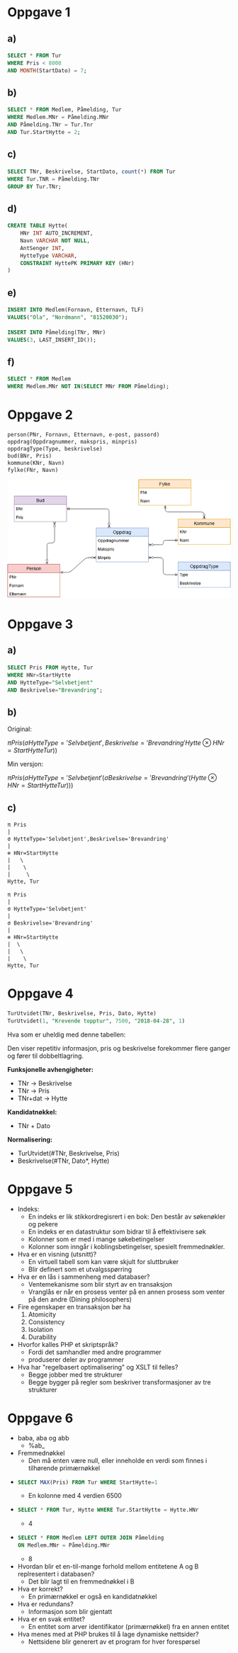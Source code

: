 # Oppgave 1
## a)
``` SQL 
SELECT * FROM Tur 
WHERE Pris < 8000
AND MONTH(StartDato) = 7;
```

## b)
``` SQL
SELECT * FROM Medlem, Påmelding, Tur
WHERE Medlem.MNr = Påmelding.MNr
AND Påmelding.TNr = Tur.Tnr
AND Tur.StartHytte = 2;
```
## c)
``` SQL
SELECT TNr, Beskrivelse, StartDato, count(*) FROM Tur
WHERE Tur.TNR = Påmelding.TNr
GROUP BY Tur.TNr;
```

## d)
``` SQL
CREATE TABLE Hytte(
    HNr INT AUTO_INCREMENT,
    Navn VARCHAR NOT NULL,
    AntSenger INT,
    HytteType VARCHAR,
    CONSTRAINT HyttePK PRIMARY KEY (HNr)
)
```

## e)
``` SQL
INSERT INTO Medlem(Fornavn, Etternavn, TLF)
VALUES("Ola", "Nordmann", "81520030");

INSERT INTO Påmelding(TNr, MNr)
VALUES(3, LAST_INSERT_ID());
```

## f)
``` SQL
SELECT * FROM Medlem
WHERE Medlem.MNr NOT IN(SELECT MNr FROM Påmelding);
```

# Oppgave 2
``` 
person(PNr, Fornavn, Etternavn, e-post, passord)
oppdrag(Oppdragnummer, makspris, minpris)
oppdragType(Type, beskrivelse)
bud(BNr, Pris)
kommune(KNr, Navn)
fylke(FNr, Navn)
```
<img src="../img/Untitled.png">

# Oppgave 3
## a)
``` SQL
SELECT Pris FROM Hytte, Tur
WHERE HNr=StartHytte
AND HytteType="Selvbetjent" 
AND Beskrivelse="Brevandring";
```

## b)
Original:

$π Pris (σHytteType='Selvbetjent',Beskrivelse='Brevandring' Hytte⊗HNr=StartHytte Tur))$

Min versjon:

$π Pris (σHytteType='Selvbetjent'(σBeskrivelse='Brevandring'(Hytte⊗HNr=StartHytte Tur)))$

## c)
``` 
π Pris
|
σ HytteType='Selvbetjent',Beskrivelse='Brevandring'
|
⊗ HNr=StartHytte
|   \
|    \
|     \
Hytte, Tur
```

```
π Pris 
|
σ HytteType='Selvbetjent'
|
σ Beskrivelse='Brevandring'
|
⊗ HNr=StartHytte
|  \
|   \
|    \
Hytte, Tur
```

# Oppgave 4
``` SQL
TurUtvidet(TNr, Beskrivelse, Pris, Dato, Hytte)
TurUtvidet(1, "Krevende topptur", 7500, "2018-04-28", 1)
```
Hva som er uheldig med denne tabellen:

Den viser repetitiv informasjon, pris og beskrivelse forekommer flere ganger og fører til dobbeltlagring.

**Funksjonelle avhengigheter:**
- TNr &rarr; Beskrivelse
- TNr &rarr; Pris
- TNr+dat &rarr; Hytte

**Kandidatnøkkel:**
- TNr +  Dato

**Normalisering:**
- TurUtvidet(#TNr, Beskrivelse, Pris)
- Beskrivelse(#TNr, Dato*, Hytte)

# Oppgave 5
- Indeks: 
  - En indeks er lik stikkordregisrert i en bok: Den består av søkenøkler og pekere
  - En indeks er en datastruktur som bidrar til å effektivisere søk
  - Kolonner som er med i mange søkebetingelser
  - Kolonner som inngår i koblingsbetingelser, spesielt fremmednøkler.
- Hva er en visning (utsnitt)?
  - En virtuell tabell som kan være skjult for sluttbruker
  - Blir definert som et utvalgsspørring
- Hva er en lås i sammenheng med databaser?
  - Ventemekanisme som blir styrt av en transaksjon
  - Vranglås er når en prosess venter på en annen prosess som venter på den andre (Dining philosophers)
- Fire egenskaper en transaksjon bør ha
  1.  Atomicity
  2.  Consistency
  3.  Isolation
  4.  Durability
- Hvorfor kalles PHP et skriptspråk?
  - Fordi det samhandler med andre programmer
  - produserer deler av programmer
- Hva har "regelbasert optimalisering" og XSLT til felles?
  - Begge jobber med tre strukturer
  - Begge bygger på regler som beskriver transformasjoner av tre strukturer

# Oppgave 6
- baba, aba og abb
  - %ab_
- Fremmednøkkel
  - Den må enten være null, eller inneholde en verdi som finnes i tilhørende primærnøkkel
- ``` SQL
  SELECT MAX(Pris) FROM Tur WHERE StartHytte=1
  ```
  - En kolonne med 4 verdien 6500
- ``` SQL
  SELECT * FROM Tur, Hytte WHERE Tur.StartHytte = Hytte.HNr
  ```
  - 4
- ``` SQL
  SELECT * FROM Medlem LEFT OUTER JOIN Påmelding 
  ON Medlem.MNr = Påmelding.MNr
  ```
  - 8
- Hvordan blir et en-til-mange forhold mellom entitetene A og B replresentert i databasen?
  - Det blir lagt til en fremmednøkkel i B
- Hva er korrekt?
  - En primærnøkkel er også en kandidatnøkkel
- Hva er redundans?
  - Informasjon som blir gjentatt
- Hva er en svak entitet?
  - En entitet som arver identifikator (primærnøkkel) fra en annen entitet
- Hva menes med at PHP brukes til å lage dynamiske nettsider?
  - Nettsidene blir generert av et program for hver forespørsel
